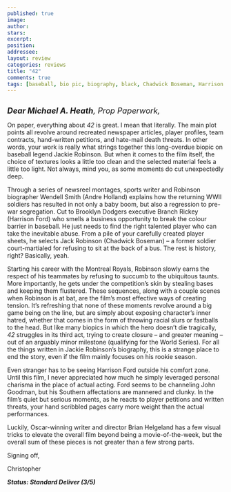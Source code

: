```yaml
---
published: true
image:
author: 
stars: 
excerpt: 
position: 
addressee: 
layout: review
categories: reviews
title: "42"
comments: true
tags: [baseball, bio pic, biography, black, Chadwick Boseman, Harrison Ford, inspired by, Jackie Robinson, Letters, MLB, true story]
---
```

<div><p><span class="full-image-block ssNonEditable"><span><a href="/letters/2013/4/11/42.html"><img src="http://static.squarespace.com/static/5005f6bcc4aa41161b33e89e/5329cf1fe4b07c068ebf74de/5329cf1fe4b07c068ebf7815/1365712005031/42.jpg" alt="" /></a></span></span></p>
<p><em style="font-size:130%;"><strong>Dear Michael A. Heath</strong>, Prop Paperwork,</em></p>
<p>On paper, everything about <em>42</em> is great. I mean that literally. The main plot points all revolve around recreated newspaper articles, player profiles, team contracts, hand-written petitions, and hate-mail death threats. In other words, your work is really what strings together this long-overdue biopic on baseball legend Jackie Robinson. But when it comes to the film itself, the choice of textures looks a little too clean and the selected material feels a little too light. Not always, mind you, as some moments do cut unexpectedly deep.</p>
<p>Through a series of newsreel montages, sports writer and Robinson biographer Wendell Smith (Andre Holland) explains how the returning WWII soldiers has resulted in not only a baby boom, but also a regression to pre-war segregation.  Cut to Brooklyn Dodgers executive Branch Rickey (Harrison Ford) who smells a business opportunity to break the colour barrier in baseball. He just needs to find the right talented player who can take the inevitable abuse. From a pile of your carefully created player sheets, he selects Jack Robinson (Chadwick Boseman) &ndash; a former soldier court-martialed for refusing to sit at the back of a bus. The rest is history, right? Basically, yeah.</p>
<p>Starting his career with the Montreal Royals, Robinson slowly earns the respect of his teammates by refusing to succumb to the ubiquitous taunts. More importantly, he gets under the competition&rsquo;s skin by stealing bases and keeping them flustered. These sequences, along with a couple scenes when Robinson is at bat, are the film&rsquo;s most effective ways of creating tension. It&rsquo;s refreshing that none of these moments revolve around a big game being on the line, but are simply about exposing character&rsquo;s inner hatred, whether that comes in the form of throwing racial slurs or fastballs to the head. But like many biopics in which the hero doesn&rsquo;t die tragically, <em>42</em> struggles in its third act, trying to create closure &ndash; and greater meaning &ndash; out of an arguably minor milestone (qualifying for the World Series). For all the things written in Jackie Robinson&rsquo;s biography, this is a strange place to end the story, even if the film mainly focuses on his rookie season.</p>
<p>Even stranger has to be seeing Harrison Ford outside his comfort zone. Until this film, I never appreciated how much he simply leveraged personal charisma in the place of actual acting. Ford seems to be channeling John Goodman, but his Southern affectations are mannered and clunky. In the film&rsquo;s quiet but serious moments, as he reacts to player petitions and written threats, your hand scribbled pages carry more weight than the actual performances.</p>
<p>Luckily, Oscar-winning writer and director Brian Helgeland has a few visual tricks to elevate the overall film beyond being a movie-of-the-week, but the overall sum of these pieces is not greater than a few strong parts.</p>
<p>Signing off,</p>
<p>Christopher</p>
<p><strong><em>Status: Standard Deliver (3/5)</em></strong></p></div>
